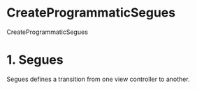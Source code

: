 # CreateProgrammaticSegues
CreateProgrammaticSegues

# 1. Segues

Segues defines a transition from one view controller to another.

